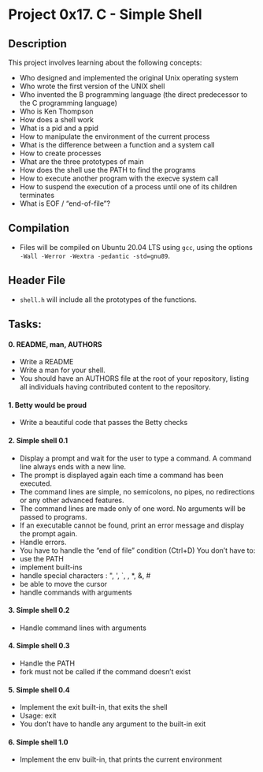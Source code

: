 # Project 0x17. C - Simple Shell

## Description
This project involves learning about the following concepts:
* Who designed and implemented the original Unix operating system
* Who wrote the first version of the UNIX shell
* Who invented the B programming language (the direct predecessor to the C programming language)
* Who is Ken Thompson
* How does a shell work
* What is a pid and a ppid
* How to manipulate the environment of the current process
* What is the difference between a function and a system call
* How to create processes
* What are the three prototypes of main
* How does the shell use the PATH to find the programs
* How to execute another program with the execve system call
* How to suspend the execution of a process until one of its children terminates
* What is EOF / “end-of-file”?



## Compilation
* Files will be compiled on Ubuntu 20.04 LTS using `gcc`, using the options `-Wall -Werror -Wextra -pedantic -std=gnu89`.



## Header File
* `shell.h` will include all the prototypes of the functions.


## Tasks:

#### 0. README, man, AUTHORS
* Write a README
* Write a man for your shell.
* You should have an AUTHORS file at the root of your repository, listing all individuals having contributed content to the repository.


#### 1. Betty would be proud

* Write a beautiful code that passes the Betty checks


#### 2. Simple shell 0.1

* Display a prompt and wait for the user to type a command. A command line always ends with a new line.
* The prompt is displayed again each time a command has been executed.
* The command lines are simple, no semicolons, no pipes, no redirections or any other advanced features.
* The command lines are made only of one word. No arguments will be passed to programs.
* If an executable cannot be found, print an error message and display the prompt again.
* Handle errors.
* You have to handle the “end of file” condition (Ctrl+D)
You don’t have to:
* use the PATH
* implement built-ins
* handle special characters : ", ', `, \, *, &, #
* be able to move the cursor
* handle commands with arguments


#### 3. Simple shell 0.2

* Handle command lines with arguments



#### 4. Simple shell 0.3

* Handle the PATH
* fork must not be called if the command doesn’t exist

#### 5. Simple shell 0.4

* Implement the exit built-in, that exits the shell
* Usage: exit
* You don’t have to handle any argument to the built-in exit


#### 6. Simple shell 1.0

* Implement the env built-in, that prints the current environment
